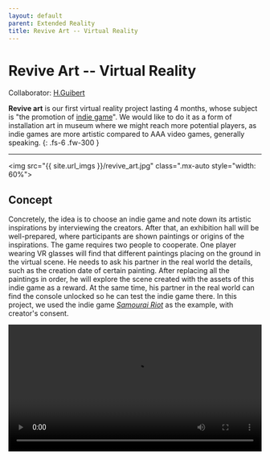 ```yaml
---
layout: default 
parent: Extended Reality
title: Revive Art -- Virtual Reality
---
```


# Revive Art -- Virtual Reality

Collaborator: [H.Guibert](https://www.linkedin.com/in/hélènedeguibert/)

**Revive art** is our first virtual reality project lasting 4 months, whose subject is "the promotion of [indie game](https://en.wikipedia.org/wiki/Indie_game)". We would like to do it as a form of installation art in museum where we might reach more potential players, as indie games are more artistic compared to AAA video games, generally speaking.
{: .fs-6 .fw-300 }

---

<img src="{{ site.url_imgs }}/revive_art.jpg" class=".mx-auto style="width: 60%">

## Concept

Concretely, the idea is to choose an indie game and note down its artistic inspirations by interviewing the creators. After that, an exhibition hall will be well-prepared, where participants are shown paintings or origins of the inspirations. The game requires two people to cooperate. One player wearing VR glasses will find that different paintings placing on the ground in the virtual scene. He needs to ask his partner in the real world the details, such as the creation date of certain painting. After replacing all the paintings in order, he will explore the scene created with the assets of this indie game as a reward. At the same time, his partner in the real world can find the console unlocked so he can test the indie game there. In this project, we used the indie game [*Samourai Riot*](https://store.steampowered.com/app/658790/Samurai_Riot/) as the example, with creator's consent.

<video id="player" playsinline controls style="width: 100%">
<source src= "{{ site.url_videos }}/revive_art.mp4" type="video/mp4" />
</video>
